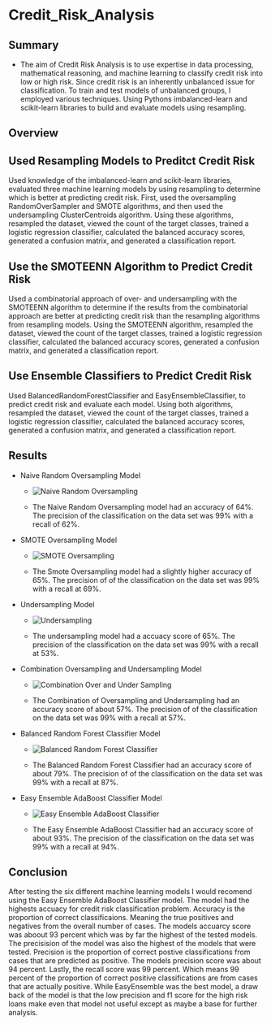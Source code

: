 # Credit_Risk_Analysis

## Summary
- The aim of Credit Risk Analysis is to use expertise in data processing, mathematical reasoning, and machine learning to classify credit risk into low or high risk. Since credit risk is an inherently unbalanced issue for classification. To train and test models of unbalanced groups, I employed various techniques. Using Pythons imbalanced-learn and scikit-learn libraries to build and evaluate models using resampling. 

## Overview

## Used Resampling Models to Preditct Credit Risk 

Used knowledge of the imbalanced-learn and scikit-learn libraries, evaluated three machine learning models by using resampling to determine which is better at predicting credit risk. First, used the oversampling RandomOverSampler and SMOTE algorithms, and then used the undersampling ClusterCentroids algorithm. Using these algorithms, resampled the dataset, viewed the count of the target classes, trained a logistic regression classifier, calculated the balanced accuracy scores, generated a confusion matrix, and generated a classification report.

## Use the SMOTEENN Algorithm to Predict Credit Risk

Used a combinatorial approach of over- and undersampling with the SMOTEENN algorithm to determine if the results from the combinatorial approach are better at predicting credit risk than the resampling algorithms from resampling models. Using the SMOTEENN algorithm, resampled the dataset, viewed the count of the target classes, trained a logistic regression classifier, calculated the balanced accuracy scores, generated a confusion matrix, and generated a classification report.

## Use Ensemble Classifiers to Predict Credit Risk

Used BalancedRandomForestClassifier and EasyEnsembleClassifier, to predict credit risk and evaluate each model. Using both algorithms, resampled the dataset, viewed the count of the target classes, trained a logistic regression classifier, calculated the balanced accuracy scores, generated a confusion matrix, and generated a classification report.


## Results

- Naive Random Oversampling Model
  - ![Naive Random Oversampling](https://user-images.githubusercontent.com/16258584/107434338-4a872c00-6af0-11eb-9a4a-edf01a3614e5.png)
  
  - The Naive Random Oversampling model had an accuracy of 64%. The precision of the classification on the data set was 99% with a recall of 62%.

- SMOTE Oversampling Model
  - ![SMOTE Oversampling](https://user-images.githubusercontent.com/16258584/107434342-4ce98600-6af0-11eb-9776-3bd26fcfd2ce.png)
  
  - The Smote Oversampling model had a slightly higher accuracy of 65%. The precision of of the classification on the data set was 99% with a recall at 69%.

- Undersampling Model
  - ![Undersampling](https://user-images.githubusercontent.com/16258584/107434344-4e1ab300-6af0-11eb-8b0e-b1b828d88531.png)
  
  - The undersampling model had a accuacy score of 65%. The precision of the classification on the data set was 99% with a recall at 53%.

- Combination Oversampling and Undersampling Model
  - ![Combination Over and Under Sampling](https://user-images.githubusercontent.com/16258584/107434347-4f4be000-6af0-11eb-89e2-b26050ae0f7f.png)
  
  - The Combination of Oversampling and Undersampling had an accuracy score of about 57%. The precision of of the classification on the data set was 99% with a recall at 57%.

- Balanced Random Forest Classifier Model
  - ![Balanced Random Forest Classifier ](https://user-images.githubusercontent.com/16258584/107434353-5115a380-6af0-11eb-9881-00ca36fadcb1.png)

  - The Balanced Random Forest Classifier had an accuracy score of about 79%. The precision of of the classification on the data set was 99% with a recall at 87%.

- Easy Ensemble AdaBoost Classifier Model
  - ![Easy Ensemble AdaBoost Classifier](https://user-images.githubusercontent.com/16258584/107434365-54a92a80-6af0-11eb-8e92-50ebefc14aaf.png)
  
  - The Easy Ensemble AdaBoost Classifier had an accuracy score of about 93%. The precision of the classification on the data set was 99% with a recall at 94%.

## Conclusion 
After testing the six different machine learning models I would recomend using the Easy Ensemble AdaBoost Classifier model. The model had the highests accuacy for credit risk classification problem. Accuracy is the proportion of correct classificaions. Meaning the true positives and negatives from the overall number of cases. The models accuarcy score was aboout 93 percent which was by far the highest of the tested models. The precisision of the model was also the highest of the models that were tested. Precision is the proportion of correct postive classifications from cases that are predicted as positive. The models precision score was about 94 percent. Lastly, the recall score was 99 percent. Which means 99 percent of the proportion of correct positive classifications are from cases that are actually positive. While EasyEnsemble was the best model, a draw back of the model is that the low precision and f1 score for the high risk loans make even that model not useful except as maybe a base for further analysis.
